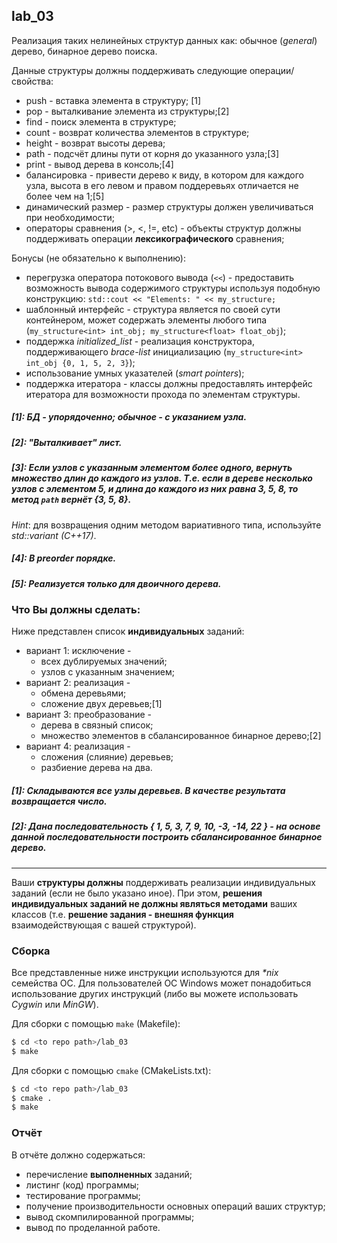 ## lab_03

Реализация таких нелинейных структур данных как: обычное (*general*) дерево, бинарное дерево поиска.

Данные структуры должны поддерживать следующие операции/свойства:

- push - вставка элемента в структуру; [1]
- pop - выталкивание элемента из структуры;[2]
- find - поиск элемента в структуре;
- count - возврат количества элементов в структуре;
- height - возврат высоты дерева;
- path - подсчёт длины пути от корня до указанного узла;[3]
- print - вывод дерева в консоль;[4]
- балансировка - привести дерево к виду, в котором для каждого узла, высота в его левом и правом поддеревьях отличается не более чем на 1;[5]
- динамический размер - размер структуры должен увеличиваться при необходимости;
- операторы сравнения (>, <, !=, etc) - объекты структур должны поддерживать операции **лексикографического** сравнения;

Бонусы (не обязательно к выполнению):

- перегрузка оператора потокового вывода (`<<`) - предоставить возможность вывода содержимого структуры используя подобную конструкцию: `std::cout << "Elements: " << my_structure;`
- шаблонный интерфейс - структура является по своей сути контейнером, может содержать элементы любого типа (`my_structure<int> int_obj; my_structure<float> float_obj`);
- поддержка *initialized_list* - реализация конструктора, поддерживающего *brace-list* инициализацию (`my_structure<int> int_obj {0, 1, 5, 2, 3}`);
- использование умных указателей (*smart pointers*);
- поддержка итератора - классы должны предоставлять интерфейс итератора для возможности прохода по элементам структуры.

##### [1]: БД - упорядоченно; обычное - с указанием узла.

##### [2]: "Выталкивает" лист.

##### [3]: Если узлов с указанным элементом более одного, вернуть множество длин до каждого из узлов. Т.е. если в дереве несколько узлов с элементом 5, и длина до каждого из них равна 3, 5, 8, то метод `path` вернёт {3, 5, 8}. 
*Hint*: для возвращения одним методом вариативного типа, используйте *std::variant (C++17)*.

##### [4]: В *preorder* порядке.

##### [5]: Реализуется только для двоичного дерева.  



### Что Вы должны сделать:

Ниже представлен список **индивидуальных** заданий:

- вариант 1: исключение - 
  - всех дублируемых значений;
  - узлов с указанным значением;
- вариант 2: реализация - 
  - обмена деревьями;
  - сложение двух деревьев;[1]
- вариант 3: преобразование - 
  - дерева в связный список;
  - множество элементов в сбалансированное бинарное дерево;[2]
- вариант 4: реализация - 
  - сложения (слияние) деревьев;
  - разбиение дерева на два.

##### [1]: Складываются все узлы деревьев.  В качестве результата возвращается число.

##### [2]: Дана последовательность { 1, 5, 3, 7, 9, 10, -3, -14, 22 } - на основе данной последовательности построить сбалансированное бинарное дерево.

** **

Ваши **структуры должны** поддерживать реализации индивидуальных заданий (если не было указано иное).  При этом, **решения индивидуальных заданий не должны являться методами** ваших классов (т.е. **решение задания - внешняя функция** взаимодействующая с вашей структурой).

### Сборка

Все представленные ниже инструкции используются для _*nix_ семейства ОС.  Для пользователей ОС Windows может понадобиться использование других инструкций (либо вы можете использовать *Cygwin* или *MinGW*).

Для сборки с помощью `make` (Makefile):

```bash
$ cd <to repo path>/lab_03
$ make
```

Для сборки с помощью `cmake` (CMakeLists.txt):

```bash
$ cd <to repo path>/lab_03
$ cmake .
$ make
```

### Отчёт

В отчёте должно содержаться:

- перечисление **выполненных** заданий;
- листинг (код) программы;
- тестирование программы;
- получение производительности основных операций ваших структур;
- вывод скомпилированной программы;
- вывод по проделанной работе.